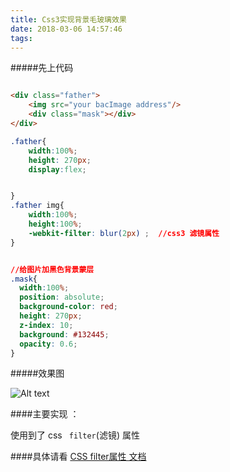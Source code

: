 ```yaml
---
title: Css3实现背景毛玻璃效果
date: 2018-03-06 14:57:46
tags:
---
```



#####先上代码
```html

<div class="father">
	<img src="your bacImage address"/>
	<div class="mask"></div>
</div>


```

<!-- more -->

```css
.father{
	width:100%;
	height: 270px;
	display:flex;


}
.father img{
	width:100%;
	height:100%;
    -webkit-filter: blur(2px) ;  //css3 滤镜属性  
}


//给图片加黑色背景蒙层
.mask{
  width:100%;
  position: absolute;
  background-color: red;
  height: 270px;
  z-index: 10;
  background: #132445;
  opacity: 0.6;
}
```

#####效果图

![Alt text](https://app.yinxiang.com/shard/s72/res/3f70954e-30e0-4b67-b182-dd2acd6d5fc9)



####主要实现  ：

使用到了 css ` filter`(滤镜) 属性

####具体请看 [CSS filter属性  文档](https://developer.mozilla.org/zh-CN/docs/Web/CSS/filter)
